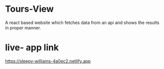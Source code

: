 # Tours-View
A react based website which fetches data from an api and shows the results in proper manner.
# live- app link
https://sleepy-williams-4a0ec2.netlify.app

